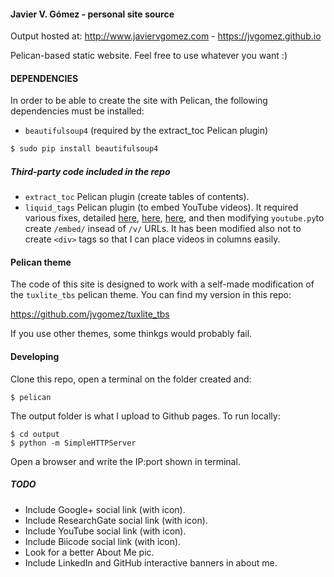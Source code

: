 #### Javier V. Gómez - personal site source

Output hosted at:
http://www.javiervgomez.com - https://jvgomez.github.io

Pelican-based static website. Feel free to use whatever you want :)

#### DEPENDENCIES
In order to be able to create the site with Pelican, the following dependencies must be installed:


- `beautifulsoup4` (required by the extract_toc Pelican plugin)
```bash
$ sudo pip install beautifulsoup4
```

##### Third-party code included in the repo
- `extract_toc` Pelican plugin (create tables of contents).
- `liquid_tags` Pelican plugin (to embed YouTube videos). It required various fixes, detailed [here](https://github.com/getpelican/pelican-plugins/issues/312), [here](https://github.com/getpelican/pelican-plugins/issues/331), [here](https://github.com/getpelican/pelican-plugins/pull/321), and then modifying `youtube.py`to create `/embed/` insead of `/v/` URLs. It has been modified also not to create `<div>` tags so that I can place videos in columns easily.

#### Pelican theme
The code of this site is designed to work with a self-made modification of the `tuxlite_tbs` pelican theme. You can find my version in this repo:

https://github.com/jvgomez/tuxlite_tbs

If you use other themes, some thinkgs would probably fail.

#### Developing
Clone this repo, open a terminal on the folder created and:

    $ pelican

The output folder is what I upload to Github pages. To run locally:

    $ cd output
    $ python -m SimpleHTTPServer

Open a browser and write the IP:port shown in terminal.

##### TODO
- Include Google+ social link (with icon).
- Include ResearchGate social link (with icon).
- Include YouTube social link (with icon).
- Include Biicode social link (with icon).
- Look for a better About Me pic.
- Include LinkedIn and GitHub interactive banners in about me.

